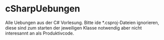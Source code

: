 # cSharpUebungen

Alle Uebungen aus der C# Vorlesung.
Bitte ide *.csproj-Dateien ignorieren, diese sind zum starten der jeweiligen Klasse notwendig aber nicht interesannt an als Produktivcode.
